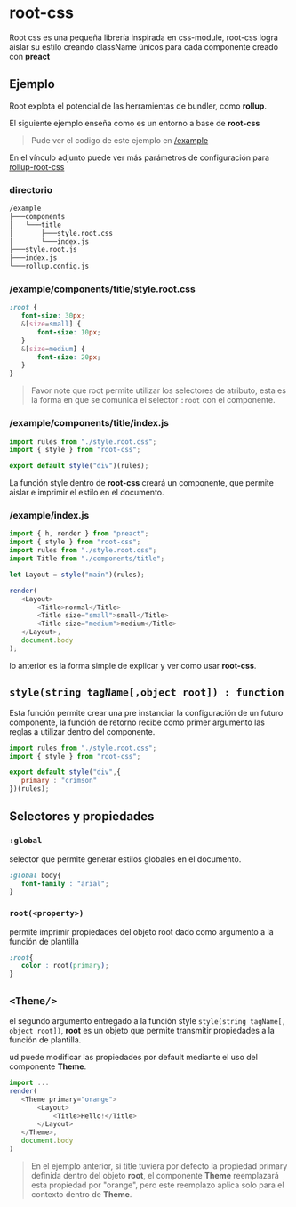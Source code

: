 # root-css

Root css es una pequeña librería inspirada en css-module, root-css logra aislar su estilo creando className únicos para cada componente creado con **preact**

## Ejemplo

Root explota el potencial de las herramientas de bundler, como **rollup**.

El siguiente ejemplo enseña como es un entorno a base de **root-css**

> Pude ver el codigo de este ejemplo en [/example](https://github.com/uppercod/root-css/example)


En el vínculo adjunto puede ver más parámetros de configuración para [rollup-root-css](https://github.com/UpperCod/transform-root-css/tree/master/libs)

### directorio


```cmd
/example
├───components
│   └───title
│       ├───style.root.css
│       └───index.js
├───style.root.js
├───index.js
└───rollup.config.js
```

### /example/components/title/style.root.css

```css
:root {
   font-size: 30px;
   &[size=small] {
       font-size: 10px;
   }
   &[size=medium] {
       font-size: 20px;
   }
}
```

> Favor note que root permite utilizar los selectores de atributo, esta es la forma en que se comunica el selector `:root` con el componente.

### /example/components/title/index.js

```js
import rules from "./style.root.css";
import { style } from "root-css";

export default style("div")(rules);
```

La función style dentro de **root-css** creará un componente, que permite aislar e imprimir el estilo en el documento.

### /example/index.js

```js
import { h, render } from "preact";
import { style } from "root-css";
import rules from "./style.root.css";
import Title from "./components/title";

let Layout = style("main")(rules);

render(
   <Layout>
       <Title>normal</Title>
       <Title size="small">small</Title>
       <Title size="medium">medium</Title>
   </Layout>,
   document.body
);
```

lo anterior es la forma simple de explicar y ver como usar **root-css**.

## `style(string tagName[,object root]) : function `

Esta función permite crear una pre instanciar la configuración de  un futuro componente, la función de retorno recibe como primer argumento las reglas a utilizar dentro del componente.

```js
import rules from "./style.root.css";
import { style } from "root-css";

export default style("div",{
   primary : "crimson"
})(rules);
```

## Selectores y propiedades

### `:global`

selector que permite generar estilos globales en el documento.

```css
:global body{
   font-family : "arial";
}
```

### `root(<property>)`

permite imprimir propiedades del objeto root dado como argumento a la función de plantilla

```css
:root{
   color : root(primary);
}
```

## `<Theme/>`

el segundo argumento entregado a la función style `style(string tagName[, object root])`, **root** es un objeto que permite transmitir propiedades a la función de plantilla.

ud puede modificar las propiedades por default mediante el uso del componente **Theme**.

```js
import ...
render(
   <Theme primary="orange">
       <Layout>
           <Title>Hello!</Title>
       </Layout>
   </Theme>,
   document.body
)
```
> En el ejemplo anterior, si title tuviera por defecto la propiedad primary definida dentro del objeto **root**, el componente **Theme** reemplazará esta propiedad por "orange", pero este reemplazo aplica solo para el contexto dentro de **Theme**.